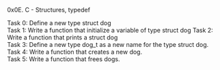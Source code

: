 0x0E. C - Structures, typedef

Task 0: Define a new type struct dog  
Task 1: Write a function that initialize a variable of type struct dog
Task 2: Write a function that prints a struct dog  
Task 3: Define a new type dog_t as a new name for the type struct dog.  
Task 4: Write a function that creates a new dog.  
Task 5: Write a function that frees dogs.  